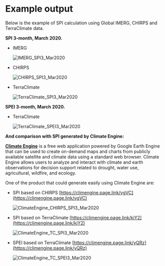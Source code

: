 # Example output

Below is the example of SPI calculation using Global IMERG, CHIRPS and TerraClimate data.  

**SPI 3-month, March 2020.**

* IMERG

	![IMERG_SPI3_Mar2020](../../../img/pi-output-imerg-spi.png)

* CHIRPS

	![CHIRPS_SPI3_Mar2020](../../../img/pi-output-chirps-spi.png)

* TerraClimate

	![TerraClimate_SPI3_Mar2020](../../../img/pi-output-terraclimate-spi.png)

**SPEI 3-month, March 2020.**

* TerraClimate

	![TerraClimate_SPEI3_Mar2020](../../../img/pi-output-terraclimate-spei.png)


**And comparison with SPI generated by Climate Engine:**

[**Climate Engine**](http://climateengine.org) is a free web application powered by Google Earth Engine that can be used to create on-demand maps and charts from publicly available satellite and climate data using a standard web browser. Climate Engine allows users to analyze and interact with climate and earth observations for decision support related to drought, water use, agricultural, wildfire, and ecology.  

One of the product that could generate easily using Climate Engine are:

* SPI based on CHIRPS [https://climengine.page.link/vgVC](https://climengine.page.link/vgVC)

	![ClimateEngine_CHIRPS_SPI3_Mar2020](../../../img/pi-output-chirps-spi-ce.png)

* SPI based on TerraClimate [https://climengine.page.link/kiY2](https://climengine.page.link/kiY2)

	![ClimateEngine_TC_SPI3_Mar2020](../../../img/pi-output-terraclimate-spi-ce.png)

* SPEI based on TerraClimate [https://climengine.page.link/yQRz](https://climengine.page.link/yQRz)

	![ClimateEngine_TC_SPEI3_Mar2020](../../../img/pi-output-terraclimate-spei-ce.png)
